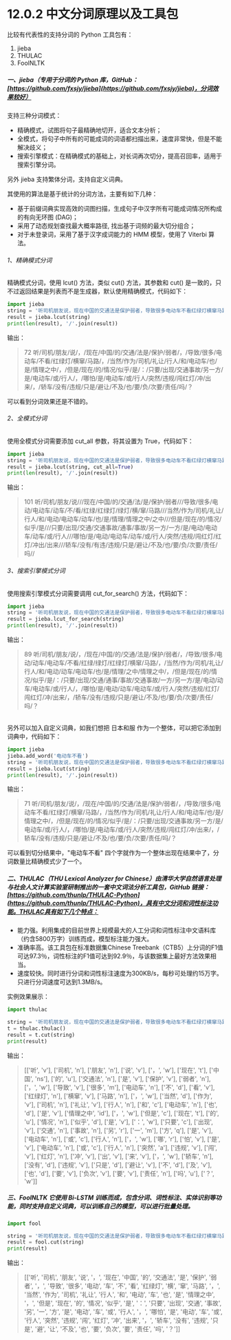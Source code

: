 # 12.0.2 中文分词原理以及工具包

比较有代表性的支持分词的 Python 工具包有：
1. jieba
1. THULAC
1. FoolNLTK

<a name="6844bf16"></a>
##### 一、jieba（专用于分词的 Python 库，GitHub：[https://github.com/fxsjy/jieba](https://github.com/fxsjy/jieba)，分词效果较好）
支持三种分词模式：
* 精确模式，试图将句子最精确地切开，适合文本分析；
* 全模式，将句子中所有的可能成词的词语都扫描出来，速度非常快，但是不能解决歧义；
* 搜索引擎模式：在精确模式的基础上，对长词再次切分，提高召回率，适用于搜索引擎分词。

另外 jieba 支持繁体分词，支持自定义词典。

其使用的算法是基于统计的分词方法，主要有如下几种：
* 基于前缀词典实现高效的词图扫描，生成句子中汉字所有可能成词情况所构成的有向无环图 (DAG)；
* 采用了动态规划查找最大概率路径, 找出基于词频的最大切分组合；
* 对于未登录词，采用了基于汉字成词能力的 HMM 模型，使用了 Viterbi 算法。

<a name="2ceab1ce"></a>
###### 1、精确模式分词
精确模式分词，使用 lcut() 方法，类似 cut() 方法，其参数和 cut() 是一致的，只不过返回结果是列表而不是生成器，默认使用精确模式，代码如下：
```python
import jieba
string = '听司机朋友说，现在中国的交通法是保护弱者，导致很多电动车不看红绿灯横窜马路，当然作为司机礼让行人和电动车也是情理之中，但是现在的情况似乎是：只要出现交通事故另一方是电动车或行人，哪怕是电动车或行人突然违规闯红灯冲出来，轿车没有违规只是避让不及也要负次要责任吗？'
result = jieba.lcut(string)
print(len(result), '/'.join(result))

```
输出：
> 72 听/司机/朋友/说/，/现在/中国/的/交通/法是/保护/弱者/，/导致/很多/电动车/不看/红绿灯/横窜/马路/，/当然/作为/司机/礼让/行人/和/电动车/也/是/情理之中/，/但是/现在/的/情况/似乎/是/：/只要/出现/交通事故/另一方/是/电动车/或/行人/，/哪怕/是/电动车/或/行人/突然/违规/闯红灯/冲/出来/，/轿车/没有/违规/只是/避让/不及/也/要/负/次要/责任/吗/？

可以看到分词效果还是不错的。

<a name="cb40b732"></a>
###### 2、全模式分词
使用全模式分词需要添加 cut_all 参数，将其设置为 True，代码如下：
```python
import jieba
string = '听司机朋友说，现在中国的交通法是保护弱者，导致很多电动车不看红绿灯横窜马路，当然作为司机礼让行人和电动车也是情理之中，但是现在的情况似乎是：只要出现交通事故另一方是电动车或行人，哪怕是电动车或行人突然违规闯红灯冲出来，轿车没有违规只是避让不及也要负次要责任吗？'
result = jieba.lcut(string, cut_all=True)
print(len(result), '/'.join(result))

```
输出：
> 101 听/司机/朋友/说///现在/中国/的/交通/法/是/保护/弱者///导致/很多/电动/电动车/动车/不/看/红绿/红绿灯/绿灯/横/窜/马路///当然/作为/司机/礼让/行人/和/电动/电动车/动车/也/是/情理/情理之中/之中///但是/现在/的/情况/似乎/是///只要/出现/交通/交通事故/通事/事故/另一方/一方/是/电动/电动车/动车/或/行人///哪怕/是/电动/电动车/动车/或/行人/突然/违规/闯红灯/红灯/冲出/出来///轿车/没有/有违/违规/只是/避让/不及/也/要/负/次要/责任/吗//


<a name="afe8e28b"></a>
###### 3、搜索引擎模式分词
使用搜索引擎模式分词需要调用 cut_for_search() 方法，代码如下：
```python
import jieba
string = '听司机朋友说，现在中国的交通法是保护弱者，导致很多电动车不看红绿灯横窜马路，当然作为司机礼让行人和电动车也是情理之中，但是现在的情况似乎是：只要出现交通事故另一方是电动车或行人，哪怕是电动车或行人突然违规闯红灯冲出来，轿车没有违规只是避让不及也要负次要责任吗？'
result = jieba.lcut_for_search(string)
print(len(result), '/'.join(result))

```
输出：
> 89 听/司机/朋友/说/，/现在/中国/的/交通/法是/保护/弱者/，/导致/很多/电动/动车/电动车/不看/红绿/绿灯/红绿灯/横窜/马路/，/当然/作为/司机/礼让/行人/和/电动/动车/电动车/也/是/情理/之中/情理之中/，/但是/现在/的/情况/似乎/是/：/只要/出现/交通/通事/事故/交通事故/一方/另一方/是/电动/动车/电动车/或/行人/，/哪怕/是/电动/动车/电动车/或/行人/突然/违规/红灯/闯红灯/冲/出来/，/轿车/没有/违规/只是/避让/不及/也/要/负/次要/责任/吗/？


<br />另外可以加入自定义词典，如我们想把 日本和服 作为一个整体，可以把它添加到词典中，代码如下：
```python
import jieba
jieba.add_word('电动车不看')
string = '听司机朋友说，现在中国的交通法是保护弱者，导致很多电动车不看红绿灯横窜马路，当然作为司机礼让行人和电动车也是情理之中，但是现在的情况似乎是：只要出现交通事故另一方是电动车或行人，哪怕是电动车或行人突然违规闯红灯冲出来，轿车没有违规只是避让不及也要负次要责任吗？'
result = jieba.lcut(string)
print(len(result), '/'.join(result))

```
输出：
> 71 听/司机/朋友/说/，/现在/中国/的/交通/法是/保护/弱者/，/导致/很多/电动车不看/红绿灯/横窜/马路/，/当然/作为/司机/礼让/行人/和/电动车/也/是/情理之中/，/但是/现在/的/情况/似乎/是/：/只要/出现/交通事故/另一方/是/电动车/或/行人/，/哪怕/是/电动车/或/行人/突然/违规/闯红灯/冲/出来/，/轿车/没有/违规/只是/避让/不及/也/要/负/次要/责任/吗/？

可以看到切分结果中，"电动车不看" 四个字就作为一个整体出现在结果中了，分词数量比精确模式少了一个。

<a name="1bb26ba5"></a>
##### 二、THULAC（THU Lexical Analyzer for Chinese）由清华大学自然语言处理与社会人文计算实验室研制推出的一套中文词法分析工具包，GitHub 链接：[https://github.com/thunlp/THULAC-Python](https://github.com/thunlp/THULAC-Python)，具有中文分词和词性标注功能。THULAC具有如下几个特点：
* 能力强。利用集成的目前世界上规模最大的人工分词和词性标注中文语料库（约含5800万字）训练而成，模型标注能力强大。
* 准确率高。该工具包在标准数据集Chinese Treebank（CTB5）上分词的F1值可达97.3％，词性标注的F1值可达到92.9％，与该数据集上最好方法效果相当。
* 速度较快。同时进行分词和词性标注速度为300KB/s，每秒可处理约15万字。只进行分词速度可达到1.3MB/s。

实例效果展示：
```python
import thulac

string = '听司机朋友说，现在中国的交通法是保护弱者，导致很多电动车不看红绿灯横窜马路，当然作为司机礼让行人和电动车也是情理之中，但是现在的情况似乎是：只要出现交通事故另一方是电动车或行人，哪怕是电动车或行人突然违规闯红灯冲出来，轿车没有违规只是避让不及也要负次要责任吗？'
t = thulac.thulac()
result = t.cut(string)
print(result)

```
输出：
> [['听', 'v'], ['司机', 'n'], ['朋友', 'n'], ['说', 'v'], ['，', 'w'], ['现在', 't'], ['中国', 'ns'], ['的', 'u'], ['交通法', 'n'], ['是', 'v'], ['保护', 'v'], ['弱者', 'n'], ['，', 'w'], ['导致', 'v'], ['很多', 'm'], ['电动车', 'n'], ['不', 'd'], ['看', 'v'], ['红绿灯', 'n'], ['横窜', 'v'], ['马路', 'n'], ['，', 'w'], ['当然', 'd'], ['作为', 'v'], ['司机', 'n'], ['礼让', 'v'], ['行人', 'n'], ['和', 'c'], ['电动车', 'n'], ['也', 'd'], ['是', 'v'], ['情理之中', 'id'], ['，', 'w'], ['但是', 'c'], ['现在', 't'], ['的', 'u'], ['情况', 'n'], ['似乎', 'd'], ['是', 'v'], ['：', 'w'], ['只要', 'c'], ['出现', 'v'], ['交通', 'n'], ['事故', 'n'], ['另', 'r'], ['一', 'm'], ['方', 'q'], ['是', 'v'], ['电动车', 'n'], ['或', 'c'], ['行人', 'n'], ['，', 'w'], ['哪', 'r'], ['怕', 'v'], ['是', 'v'], ['电动车', 'n'], ['或', 'c'], ['行人', 'n'], ['突然', 'a'], ['违规', 'v'], ['闯', 'v'], ['红灯', 'n'], ['冲', 'v'], ['出', 'v'], ['来', 'v'], ['，', 'w'], ['轿车', 'n'], ['没有', 'd'], ['违规', 'v'], ['只是', 'd'], ['避让', 'v'], ['不', 'd'], ['及', 'v'], ['也', 'd'], ['要', 'v'], ['负次', 'v'], ['要', 'v'], ['责任', 'n'], ['吗', 'u'], ['？', 'w']]


<a name="6dbd14a3"></a>
##### 三、FoolNLTK 它使用 Bi-LSTM 训练而成，包含分词、词性标注、实体识别等功能，同时支持自定义词典，可以训练自己的模型，可以进行批量处理。
```python
import fool

string = '听司机朋友说，现在中国的交通法是保护弱者，导致很多电动车不看红绿灯横窜马路，当然作为司机礼让行人和电动车也是情理之中，但是现在的情况似乎是：只要出现交通事故另一方是电动车或行人，哪怕是电动车或行人突然违规闯红灯冲出来，轿车没有违规只是避让不及也要负次要责任吗？'
result = fool.cut(string)
print(result)

```
输出：
> [['听', '司机', '朋友', '说', '，', '现在', '中国', '的', '交通法', '是', '保护', '弱者', '，', '导致', '很多', '电动', '车', '不', '看', '红绿灯', '横', '窜', '马路', '，', '当然', '作为', '司机', '礼让', '行人', '和', '电动', '车', '也', '是', '情理之中', '，', '但是', '现在', '的', '情况', '似乎', '是', '：', '只要', '出现', '交通', '事故', '另', '一', '方', '是', '电动', '车', '或', '行人', '，', '哪怕', '是', '电动', '车', '或', '行人', '突然', '违规', '闯', '红灯', '冲', '出来', '，', '轿车', '没有', '违规', '只是', '避', '让', '不及', '也', '要', '负次', '要', '责任', '吗', '？']]


